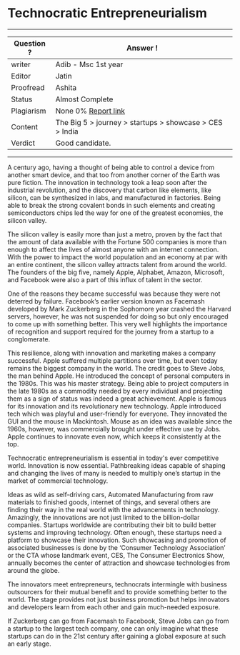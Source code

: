 # Technocratic Entrepreneurialism

---
Question ? | Answer ! |
--- | --- |
writer | Adib - Msc 1st year
Editor | Jatin
Proofread | Ashita
Status | Almost Complete
Plagiarism | None 0% [Report link](./plag_reports/plag_technocratic.pdf)
Content | The Big 5 > journey > startups > showcase > CES > India
Verdict | Good candidate.
---

A century ago, having a thought of being able to control a device from another smart device, and that too from another corner of the Earth was pure fiction. 
The innovation in technology took a leap soon after the industrial revolution, and the discovery that carbon like elements, like silicon, can be synthesized in labs, and manufactured in factories.
Being able to break the strong covalent bonds in such elements and creating semiconductors chips led the way for one of the greatest economies, the silicon valley. 

The silicon valley is easily more than just a metro, proven by the fact that the amount of data available with the Fortune 500 companies is more than enough to affect the lives of almost anyone with an internet connection. With the power to impact the world population and an economy at par with an entire continent, the silicon valley attracts talent from around the world.
The founders of the big five, namely Apple, Alphabet, Amazon, Microsoft, and Facebook were also a part of this influx of talent in the sector.

One of the reasons they became successful was because they were not deterred by failure. Facebook’s earlier version known as Facemash developed by Mark Zuckerberg in the Sophomore year crashed the Harvard servers, however, he was not suspended for doing so but only encouraged to come up with something better. This very well highlights the importance of recognition and support required for the journey from a startup to a conglomerate.

This resilience, along with innovation and marketing makes a company successful. Apple suffered multiple partitions over time, but even today remains the biggest company in the world. The credit goes to Steve Jobs, the man behind Apple. He introduced the concept of personal computers in the 1980s. This was his master strategy. Being able to project computers in the late 1980s as a commodity needed by every individual and projecting them as a sign of status was indeed a great achievement. Apple is famous for its innovation and its revolutionary new technology. Apple introduced tech which was playful and user-friendly for everyone. They innovated the GUI and the mouse in Mackintosh. Mouse as an idea was available since the 1960s, however, was commercially brought under effective use by Jobs. Apple continues to innovate even now, which keeps it consistently at the top.

Technocratic entrepreneurialism is essential in today's ever competitive world. Innovation is now essential. Pathbreaking ideas capable of shaping and changing the lives of many is needed to multiply one’s startup in the market of commercial technology. 

Ideas as wild as self-driving cars, Automated Manufacturing from raw materials to finished goods, internet of things, and several others are finding their way in the real world with the advancements in technology. Amazingly, the innovations are not just limited to the billion-dollar companies. Startups worldwide are contributing their bit to build better systems and improving technology. Often enough, these startups need a platform to showcase their innovation. 
Such showcasing and promotion of associated businesses is done by the ‘Consumer Technology Association’ or the CTA whose landmark event, CES, The Consumer Electronics Show, annually becomes the center of attraction and showcase technologies from around the globe. 

The innovators meet entrepreneurs, technocrats intermingle with business outsourcers for their mutual benefit and to provide something better to the world. The stage provides not just business promotion but helps innovators and developers learn from each other and gain much-needed exposure. 

If Zuckerberg can go from Facemash to Facebook, Steve Jobs can go from a startup to the largest tech company, one can only imagine what these startups can do in the 21st century after gaining a global exposure at such an early stage.